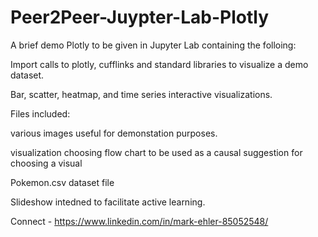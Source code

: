 # Peer2Peer-Juypter-Lab-Plotly
A brief demo Plotly to be given in Jupyter Lab containing the folloing:

Import calls to plotly, cufflinks and standard libraries to visualize a demo dataset.

Bar, scatter, heatmap, and time series interactive visualizations.



Files included:

various images useful for demonstation purposes.

visualization choosing flow chart to be used as a causal suggestion for choosing a visual

Pokemon.csv dataset file

Slideshow intedned to facilitate active learning.



Connect - https://www.linkedin.com/in/mark-ehler-85052548/
